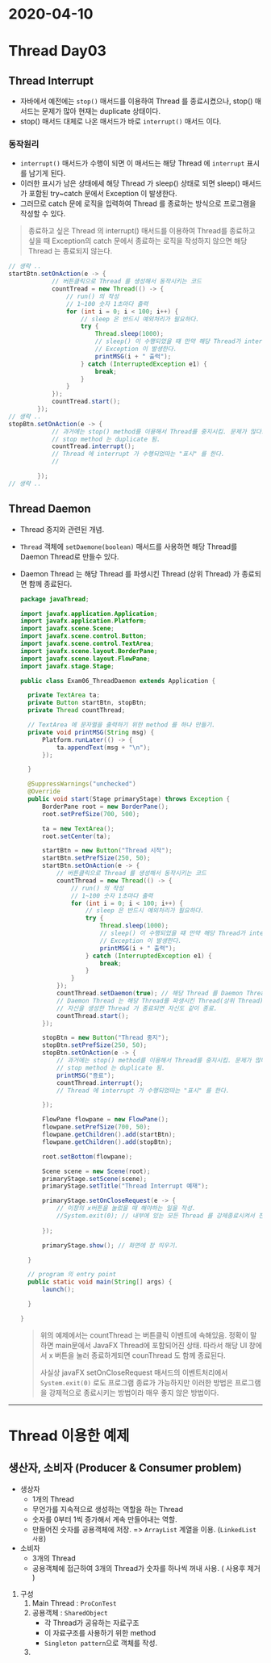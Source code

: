 # 2020-04-10

# Thread Day03

## Thread Interrupt

* 자바에서 예전에는 `stop()` 매서드를 이용하여 Thread 를 종료시켰으나, stop() 매서드는 문제가 많아 현재는 duplicate 상태이다.
* stop() 매서드 대체로 나온 매서드가 바로 `interrupt()` 매서드 이다.

### 동작원리

* `interrupt()` 매서드가 수행이 되면 이 매서드는 해당 Thread 에 `interrupt`  표시를 남기게 된다.
* 이러한 표시가 남은 상태에세 해당 Thread 가 sleep() 상태로 되면 sleep() 매서드가 포함된 try~catch 문에서 Exception 이 발생한다.
* 그러므로 catch 문에 로직을 입력하여 Thread 를 종료하는 방식으로 프로그램을 작성할 수 있다.

> 종료하고 싶은 Thread 의 interrupt() 매서드를 이용하여 Thread를 종료하고 싶을 때 Exception의 catch 문에서 종료하는 로직을 작성하지 않으면 해당 Thread 는 종료되지 않는다.

```java
// 생략 .. 
startBtn.setOnAction(e -> {
			// 버튼클릭으로 Thread 를 생성해서 동작시키는 코드
			countTread = new Thread(() -> {
				// run() 의 작성
				// 1~100 숫자 1초마다 출력
				for (int i = 0; i < 100; i++) {
					// sleep 은 반드시 예외처리가 필요하다.
					try {
						Thread.sleep(1000);
						// sleep() 이 수행되었을 떄 만약 해당 Thread가 interrupt 가 표시되어있으면
						// Exception 이 발생한다.
						printMSG(i + " 출력");
					} catch (InterruptedException e1) {
						break;
					}
				}
			});
			countTread.start();
		});
// 생략 .. 
stopBtn.setOnAction(e -> {
			// 과거에는 stop() method를 이용해서 Thread를 중지시킴. 문제가 많다.
			// stop method 는 duplicate 됨.
			countTread.interrupt();
			// Thread 에 interrupt 가 수행되었따는 "표시" 를 한다.
			// 

		});
// 생략 .. 
```

## Thread Daemon

* Thread 중지와 관련된 개념.

* `Thread` 객체에 `setDaemone(boolean)` 매서드를 사용하면 해당 Thread를 Daemon Thread로 만들수 있다.

* Daemon Thread 는 해당 Thread 를 파생시킨 Thread (상위 Thread) 가 종료되면 함께 종료된다.

  ```java
  package javaThread;
  
  import javafx.application.Application;
  import javafx.application.Platform;
  import javafx.scene.Scene;
  import javafx.scene.control.Button;
  import javafx.scene.control.TextArea;
  import javafx.scene.layout.BorderPane;
  import javafx.scene.layout.FlowPane;
  import javafx.stage.Stage;
  
  public class Exam06_ThreadDaemon extends Application {
  
  	private TextArea ta;
  	private Button startBtn, stopBtn;
  	private Thread countThread;
  
  	// TextArea 에 문자열을 출력하기 위한 method 를 하나 만들기.
  	private void printMSG(String msg) {
  		Platform.runLater(() -> {
  			ta.appendText(msg + "\n");
  		});
  
  	}
  
  	@SuppressWarnings("unchecked")
  	@Override
  	public void start(Stage primaryStage) throws Exception {
  		BorderPane root = new BorderPane();
  		root.setPrefSize(700, 500);
  
  		ta = new TextArea();
  		root.setCenter(ta);
  
  		startBtn = new Button("Thread 시작");
  		startBtn.setPrefSize(250, 50);
  		startBtn.setOnAction(e -> {
  			// 버튼클릭으로 Thread 를 생성해서 동작시키는 코드
  			countThread = new Thread(() -> {
  				// run() 의 작성
  				// 1~100 숫자 1초마다 출력
  				for (int i = 0; i < 100; i++) {
  					// sleep 은 반드시 예외처리가 필요하다.
  					try {
  						Thread.sleep(1000);
  						// sleep() 이 수행되었을 떄 만약 해당 Thread가 interrupt 가 표시되어있으면
  						// Exception 이 발생한다.
  						printMSG(i + " 출력");
  					} catch (InterruptedException e1) {
  						break;
  					}
  				}
  			});
  			countThread.setDaemon(true); // 해당 Thread 를 Daemon Thread 로 셋팅.
  			// Daemon Thread 는 해당 Thread를 파생시킨 Thread(상위 Thread)가 종료가 되면 함께 종료된다.
  			// 자신을 생성한 Thread 가 종료되면 자신도 같이 종료.
  			countThread.start();
  		});
  
  		stopBtn = new Button("Thread 중지");
  		stopBtn.setPrefSize(250, 50);
  		stopBtn.setOnAction(e -> {
  			// 과거에는 stop() method를 이용해서 Thread를 중지시킴. 문제가 많다.
  			// stop method 는 duplicate 됨.
  			printMSG("죵료");
  			countThread.interrupt();
  			// Thread 에 interrupt 가 수행되었따는 "표시" 를 한다.
  
  		});
  
  		FlowPane flowpane = new FlowPane();
  		flowpane.setPrefSize(700, 50);
  		flowpane.getChildren().add(startBtn);
  		flowpane.getChildren().add(stopBtn);
  
  		root.setBottom(flowpane);
  
  		Scene scene = new Scene(root);
  		primaryStage.setScene(scene);
  		primaryStage.setTitle("Thread Interrupt 예재");
  
  		primaryStage.setOnCloseRequest(e -> {
  			// 이창의 x버튼을 눌렀을 때 해야하는 일을 작성.
  			//System.exit(0); // 내부에 있는 모든 Thread 를 강제종료시켜서 전체 프로그램을 종료
  			
  		});
  
  		primaryStage.show(); // 화면에 창 띄우기.
  
  	}
  
  	// program 의 entry point
  	public static void main(String[] args) {
  		launch();
  
  	}
  
  }
  
  ```

  > 위의 예제에서는 countThread 는 버튼클릭 이벤트에 속해있음. 정확이 말하면 main문에서 JavaFX Thread에 포함되어진 상태. 따라서 해당 UI 창에서 x 버튼을 눌러 종료하게되면 counThread 도 함께 종료된다. 
  >
  > 사실상 javaFX setOnCloseRequest 매서드의 이벤트처리에서 `System.exit(0)` 로도 프로그램 종료가 가능하지만 이러한 방법은 프로그램을 강제적으로 종료시키는 방법이라 매우 좋지 않은 방법이다.

  



---

# Thread 이용한 예제

## 생산자, 소비자 (Producer & Consumer problem)

* 생상자
  * 1개의 Thread
  * 무언가를 지속적으로 생성하는 역할을 하는 Thread
  * 숫자를 0부터 1씩 증가해서 계속 만들어내는 역할.
  * 만들어진 숫자를 공용객체에 저장. => `ArrayList` 계열을 이용. (`LinkedList 사용`)
* 소비자
  * 3개의 Thread
  * 공용객체에 접근하여 3개의 Thread가 숫자를 하나씩 꺼내 사용. ( 사용후 제거 )



1. 구성
   1. Main Thread : `ProConTest`
   2. 공용객체 : `SharedObject`
      * 각 Thread가 공유하는 자료구조
      * 이 자료구조를 사용하기 위한 method
      * `Singleton pattern`으로 객체를 작성.
   3. 















